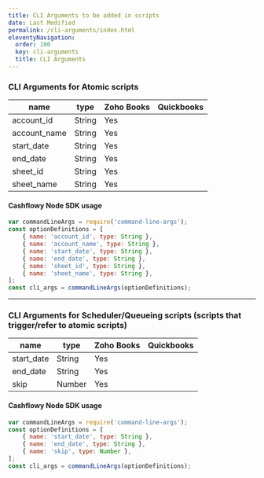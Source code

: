 ```yaml
---
title: CLI Arguments to be added in scripts
date: Last Modified 
permalink: /cli-arguments/index.html
eleventyNavigation:
  order: 100
  key: cli-arguments
  title: CLI Arguments
---
```

### CLI Arguments for Atomic scripts
| **name**     | **type** | **Zoho Books** | **Quickbooks** |
|--------------|----------|----------------|----------------|
| account_id   | String   | Yes            |                |
| account_name | String   | Yes            |                |
| start_date   | String   | Yes            |                |
| end_date     | String   | Yes            |                |
| sheet_id     | String   | Yes            |                |
| sheet_name   | String   | Yes            |                |


#### Cashflowy Node SDK usage
```js
var commandLineArgs = require('command-line-args');
const optionDefinitions = [
	{ name: 'account_id', type: String },
	{ name: 'account_name', type: String },
	{ name: 'start_date', type: String },
	{ name: 'end_date', type: String },
	{ name: 'sheet_id', type: String },
	{ name: 'sheet_name', type: String },
];
const cli_args = commandLineArgs(optionDefinitions);
```
---
### CLI Arguments for Scheduler/Queueing scripts (scripts that trigger/refer to atomic scripts)
| **name**   | **type** | **Zoho Books** | **Quickbooks** |
|------------|----------|----------------|----------------|
| start_date | String   | Yes            |                |
| end_date   | String   | Yes            |                |
| skip       | Number   | Yes            |                |


#### Cashflowy Node SDK usage
```js
var commandLineArgs = require('command-line-args');
const optionDefinitions = [
	{ name: 'start_date', type: String },
	{ name: 'end_date', type: String },
	{ name: 'skip', type: Number },
];
const cli_args = commandLineArgs(optionDefinitions);
```
